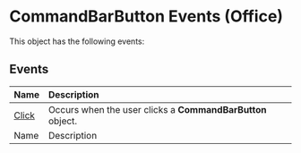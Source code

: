 
# CommandBarButton Events (Office)
This object has the following events:

## Events



|**Name**|**Description**|
|:-----|:-----|
| [Click](d4f970e6-8c37-c5cc-a0b4-4efe213a2e05.md)|Occurs when the user clicks a  **CommandBarButton** object.|
|Name|Description|
